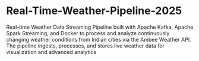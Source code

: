 # Real-Time-Weather-Pipeline-2025
Real-time Weather Data Streaming Pipeline built with Apache Kafka, Apache Spark Streaming, and Docker to process and analyze continuously changing weather conditions from Indian cities via the Ambee Weather API. The pipeline ingests, processes, and stores live weather data for visualization and advanced analytics
 

